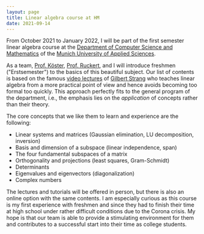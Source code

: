 ```yaml
---
layout: page
title: Linear algebra course at HM
date: 2021-09-14
---
```


From October 2021 to January 2022, I will be part of the first semester linear algebra course at the [Department of Computer Science and Mathematics](https://www.cs.hm.edu/en/home/index.en.html) of the [Munich University of Applied Sciences](https://www.hm.edu/en/index.en.html).

As a team, [Prof. Köster](https://www.cs.hm.edu/die_fakultaet/ansprechpartner/professoren/koester/index.de.html), [Prof. Ruckert](https://www.cs.hm.edu/die_fakultaet/ansprechpartner/professoren/ruckert/index.de.html), and I will introduce freshmen ("Erstsemester") to the basics of this beautiful subject.
Our list of contents is based on the famous [video lectures](https://ocw.mit.edu/courses/mathematics/18-06sc-linear-algebra-fall-2011/) of [Gilbert Strang](http://www-math.mit.edu/~gs/) who teaches linear algebra from a more practical point of view and hence avoids becoming too formal too quickly.
This approach perfectly fits to the general program of the department, i.e., the emphasis lies on the _application_ of concepts rather than their theory.

The core concepts that we like them to learn and experience are the following:
* Linear systems and matrices (Gaussian elimination, LU decomposition, inversion)
* Basis and dimension of a subspace (linear independence, span)
* The four fundamental subspaces of a matrix
* Orthogonality and projections (least squares, Gram-Schmidt)
* Determinants
* Eigenvalues and eigenvectors (diagonalization)
* Complex numbers

The lectures and tutorials will be offered in person, but there is also an online option with the same contents.
I am especially curious as this course is my first experience with freshmen and since they had to finish their time at high school under rather difficult conditions due to the Corona crisis.
My hope is that our team is able to provide a stimulating environment for them and contributes to a successful start into their time as college students.

